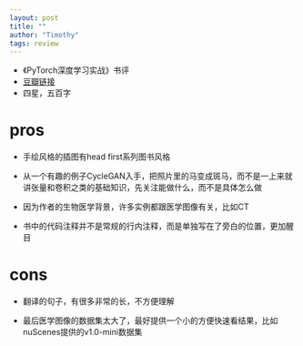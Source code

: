 ```yaml
---
layout: post
title: ""
author: "Timothy"
tags: review 
---
```


- 《PyTorch深度学习实战》书评
- [豆瓣链接](https://book.douban.com/subject/35776474/)
- 四星，五百字

# pros 

- 手绘风格的插图有head first系列图书风格
- 从一个有趣的例子CycleGAN入手，把照片里的马变成斑马，而不是一上来就讲张量和卷积之类的基础知识，先关注能做什么，而不是具体怎么做

- 因为作者的生物医学背景，许多实例都跟医学图像有关，比如CT

- 书中的代码注释并不是常规的行内注释，而是单独写在了旁白的位置，更加醒目

# cons 

- 翻译的句子，有很多非常的长，不方便理解

- 最后医学图像的数据集太大了，最好提供一个小的方便快速看结果，比如nuScenes提供的v1.0-mini数据集 























